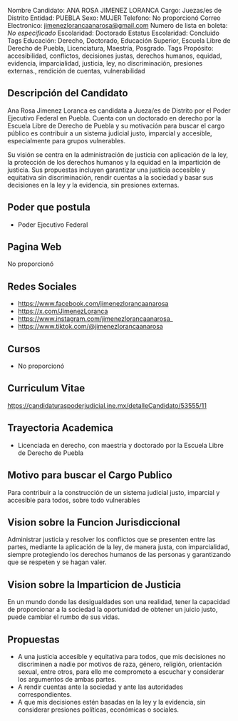 Nombre Candidato: ANA ROSA JIMENEZ LORANCA
Cargo: Juezas/es de Distrito
Entidad: PUEBLA
Sexo: MUJER
Telefono: No proporcionó
Correo Electronico: jimenezlorancaanarosa@gmail.com
Numero de lista en boleta: *No especificado*
Escolaridad: Doctorado
Estatus Escolaridad: Concluido
Tags Educación: Derecho, Doctorado, Educación Superior, Escuela Libre de Derecho de Puebla, Licenciatura, Maestría, Posgrado.
Tags Propósito: accesibilidad, conflictos, decisiones justas, derechos humanos, equidad, evidencia, imparcialidad, justicia, ley, no discriminación, presiones externas., rendición de cuentas, vulnerabilidad


## Descripción del Candidato 

Ana Rosa Jimenez Loranca es candidata a Jueza/es de Distrito por el Poder Ejecutivo Federal en Puebla. Cuenta con un doctorado en derecho por la Escuela Libre de Derecho de Puebla y su motivación para buscar el cargo público es contribuir a un sistema judicial justo, imparcial y accesible, especialmente para grupos vulnerables.

Su visión se centra en la administración de justicia con aplicación de la ley, la protección de los derechos humanos y la equidad en la impartición de justicia. Sus propuestas incluyen garantizar una justicia accesible y equitativa sin discriminación, rendir cuentas a la sociedad y basar sus decisiones en la ley y la evidencia, sin presiones externas.


## Poder que postula

- Poder Ejecutivo Federal


## Pagina Web

No proporcionó


## Redes Sociales

- https://www.facebook.com/jimenezlorancaanarosa
- https://x.com/JimenezLoranca
- https://www.instagram.com/jimenezlorancaanarosa_
- https://www.tiktok.com/@jimenezlorancaanarosa


## Cursos

- No proporcionó


## Curriculum Vitae

https://candidaturaspoderjudicial.ine.mx/detalleCandidato/53555/11


## Trayectoria Academica

- Licenciada en derecho, con maestría y doctorado por la Escuela Libre de Derecho de Puebla


## Motivo para buscar el Cargo Publico

Para contribuir a la construcción de un sistema judicial justo, imparcial y accesible para todos, sobre todo vulnerables


## Vision sobre la Funcion Jurisdiccional

Administrar justicia y resolver los conflictos que se presenten entre las partes, mediante la aplicación de la ley, de manera justa, con imparcialidad, siempre protegiendo los derechos humanos de las personas y garantizando que se respeten y se hagan valer.


## Vision sobre la Imparticion de Justicia

En un mundo donde las desigualdades son una realidad, tener la capacidad de proporcionar a la sociedad la oportunidad de obtener un juicio justo, puede cambiar el rumbo de sus vidas.


## Propuestas

- A una justicia accesible y equitativa para todos, que mis decisiones no discriminen a nadie por motivos de raza, género, religión, orientación sexual, entre otros, para ello me comprometo a escuchar y considerar los argumentos de ambas partes.
- A rendir cuentas ante la sociedad y ante las autoridades correspondientes.
- A que mis decisiones estén basadas en la ley y la evidencia, sin considerar presiones políticas, económicas o sociales.


